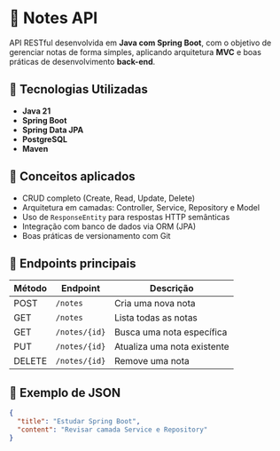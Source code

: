 # 📝 Notes API

API RESTful desenvolvida em **Java com Spring Boot**, com o objetivo de gerenciar notas de forma simples, aplicando arquitetura **MVC** e boas práticas de desenvolvimento **back-end**.

## 🚀 Tecnologias Utilizadas
- **Java 21**
- **Spring Boot**
- **Spring Data JPA**
- **PostgreSQL**
- **Maven**

## 🧠 Conceitos aplicados
- CRUD completo (Create, Read, Update, Delete)
- Arquitetura em camadas: Controller, Service, Repository e Model
- Uso de `ResponseEntity` para respostas HTTP semânticas
- Integração com banco de dados via ORM (JPA)
- Boas práticas de versionamento com Git

## 🧩 Endpoints principais
| Método | Endpoint | Descrição |
|--------|-----------|-----------|
| POST | `/notes` | Cria uma nova nota |
| GET | `/notes` | Lista todas as notas |
| GET | `/notes/{id}` | Busca uma nota específica |
| PUT | `/notes/{id}` | Atualiza uma nota existente |
| DELETE | `/notes/{id}` | Remove uma nota |

## 🧰 Exemplo de JSON
```json
{
  "title": "Estudar Spring Boot",
  "content": "Revisar camada Service e Repository"
}
